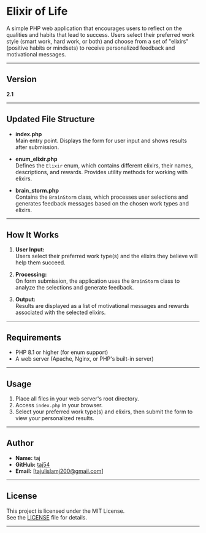 # Elixir of Life

A simple PHP web application that encourages users to reflect on the qualities and habits that lead to success. Users select their preferred work style (smart work, hard work, or both) and choose from a set of "elixirs" (positive habits or mindsets) to receive personalized feedback and motivational messages.

---

## Version

**2.1**

---

## Updated File Structure

- **index.php**  
  Main entry point. Displays the form for user input and shows results after submission.

- **enum_elixir.php**  
  Defines the `Elixir` enum, which contains different elixirs, their names, descriptions, and rewards. Provides utility methods for working with elixirs.

- **brain_storm.php**  
  Contains the `BrainStorm` class, which processes user selections and generates feedback messages based on the chosen work types and elixirs.


---

## How It Works

1. **User Input:**  
   Users select their preferred work type(s) and the elixirs they believe will help them succeed.

2. **Processing:**  
   On form submission, the application uses the `BrainStorm` class to analyze the selections and generate feedback.

3. **Output:**  
   Results are displayed as a list of motivational messages and rewards associated with the selected elixirs.

---

## Requirements

- PHP 8.1 or higher (for enum support)
- A web server (Apache, Nginx, or PHP's built-in server)

---

## Usage

1. Place all files in your web server's root directory.
2. Access `index.php` in your browser.
3. Select your preferred work type(s) and elixirs, then submit the form to view your personalized results.

---
## Author

- **Name:** taj
- **GitHub:** [taj54](https://github.com/taj54)
- **Email:** [tajulislamj200@gmail.com]

---


## License
This project is licensed under the MIT License.  
See the [LICENSE](LICENSE) file for details.

---
